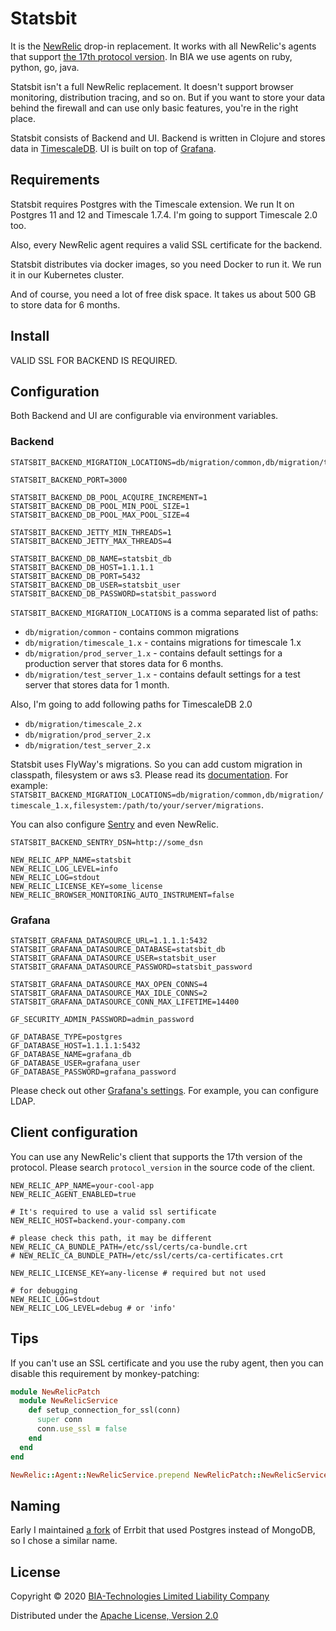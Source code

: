 # Statsbit

It is the [NewRelic](https://newrelic.com) drop-in replacement.
It works with all NewRelic's agents that support
[the 17th protocol version](https://github.com/newrelic/newrelic-ruby-agent/search?q=PROTOCOL_VERSION).
In BIA we use agents on ruby, python, go, java.

Statsbit isn't a full NewRelic replacement. It doesn't support browser monitoring, distribution tracing, and so on.
But if you want to store your data behind the firewall and can use only basic features, you're in the right place.

Statsbit consists of Backend and UI.
Backend is written in Clojure and stores data in [TimescaleDB](https://www.timescale.com).
UI is built on top of [Grafana](https://grafana.com).

## Requirements

Statsbit requires Postgres with the Timescale extension.
We run It on Postgres 11 and 12 and Timescale 1.7.4.
I'm going to support Timescale 2.0 too.

Also, every NewRelic agent requires a valid SSL certificate for the backend.

Statsbit distributes via docker images, so you need Docker to run it. We run it in our Kubernetes cluster.

And of course, you need a lot of free disk space. It takes us about 500 GB to store data for 6 months.

## Install

VALID SSL FOR BACKEND IS REQUIRED.

## Configuration

Both Backend and UI are configurable via environment variables.

### Backend

```
STATSBIT_BACKEND_MIGRATION_LOCATIONS=db/migration/common,db/migration/timescale_1.x,db/migration/prod_server_1.x

STATSBIT_BACKEND_PORT=3000

STATSBIT_BACKEND_DB_POOL_ACQUIRE_INCREMENT=1
STATSBIT_BACKEND_DB_POOL_MIN_POOL_SIZE=1
STATSBIT_BACKEND_DB_POOL_MAX_POOL_SIZE=4

STATSBIT_BACKEND_JETTY_MIN_THREADS=1
STATSBIT_BACKEND_JETTY_MAX_THREADS=4

STATSBIT_BACKEND_DB_NAME=statsbit_db
STATSBIT_BACKEND_DB_HOST=1.1.1.1
STATSBIT_BACKEND_DB_PORT=5432
STATSBIT_BACKEND_DB_USER=statsbit_user
STATSBIT_BACKEND_DB_PASSWORD=statsbit_password
```

`STATSBIT_BACKEND_MIGRATION_LOCATIONS` is a comma separated list of paths:

+ `db/migration/common` - contains common migrations
+ `db/migration/timescale_1.x` - contains migrations for timescale 1.x
+ `db/migration/prod_server_1.x` - contains default settings for a production server that stores data for 6 months.
+ `db/migration/test_server_1.x` - contains default settings for a test server that stores data for 1 month.

Also, I'm going to add following paths for TimescaleDB 2.0

+ `db/migration/timescale_2.x`
+ `db/migration/prod_server_2.x`
+ `db/migration/test_server_2.x`

Statsbit uses FlyWay's migrations. So you can add custom migration in classpath, filesystem or aws s3.
Please read its [documentation](https://flywaydb.org/documentation/configuration/parameters/locations).
For example:
`STATSBIT_BACKEND_MIGRATION_LOCATIONS=db/migration/common,db/migration/timescale_1.x,filesystem:/path/to/your/server/migrations`.

You can also configure [Sentry](https://sentry.io/) and even NewRelic.

```
STATSBIT_BACKEND_SENTRY_DSN=http://some_dsn

NEW_RELIC_APP_NAME=statsbit
NEW_RELIC_LOG_LEVEL=info
NEW_RELIC_LOG=stdout
NEW_RELIC_LICENSE_KEY=some_license
NEW_RELIC_BROWSER_MONITORING_AUTO_INSTRUMENT=false
```

### Grafana

```
STATSBIT_GRAFANA_DATASOURCE_URL=1.1.1.1:5432
STATSBIT_GRAFANA_DATASOURCE_DATABASE=statsbit_db
STATSBIT_GRAFANA_DATASOURCE_USER=statsbit_user
STATSBIT_GRAFANA_DATASOURCE_PASSWORD=statsbit_password

STATSBIT_GRAFANA_DATASOURCE_MAX_OPEN_CONNS=4
STATSBIT_GRAFANA_DATASOURCE_MAX_IDLE_CONNS=2
STATSBIT_GRAFANA_DATASOURCE_CONN_MAX_LIFETIME=14400

GF_SECURITY_ADMIN_PASSWORD=admin_password

GF_DATABASE_TYPE=postgres
GF_DATABASE_HOST=1.1.1.1:5432
GF_DATABASE_NAME=grafana_db
GF_DATABASE_USER=grafana_user
GF_DATABASE_PASSWORD=grafana_password
```

Please check out other [Grafana's settings](https://grafana.com/docs/grafana/latest/administration/configuration/). For example, you can configure LDAP.

## Client configuration

You can use any NewRelic's client that supports the 17th version of the protocol.
Please search `protocol_version` in the source code of the client.

```
NEW_RELIC_APP_NAME=your-cool-app
NEW_RELIC_AGENT_ENABLED=true

# It's required to use a valid ssl sertificate
NEW_RELIC_HOST=backend.your-company.com

# please check this path, it may be different
NEW_RELIC_CA_BUNDLE_PATH=/etc/ssl/certs/ca-bundle.crt
# NEW_RELIC_CA_BUNDLE_PATH=/etc/ssl/certs/ca-certificates.crt

NEW_RELIC_LICENSE_KEY=any-license # required but not used

# for debugging
NEW_RELIC_LOG=stdout
NEW_RELIC_LOG_LEVEL=debug # or 'info'
```

## Tips

If you can't use an SSL certificate and you use the ruby agent, then you can disable this requirement by monkey-patching:

```ruby
module NewRelicPatch
  module NewRelicService
    def setup_connection_for_ssl(conn)
      super conn
      conn.use_ssl = false
    end
  end
end

NewRelic::Agent::NewRelicService.prepend NewRelicPatch::NewRelicService
```

## Naming

Early I maintained [a fork](https://github.com/Undev/errbit) of Errbit
that used Postgres instead of MongoDB, so I chose a similar name.

## License

Copyright © 2020 [BIA-Technologies Limited Liability Company](http://bia-tech.ru/)

Distributed under the [Apache License, Version 2.0](http://www.apache.org/licenses/LICENSE-2.0.html)
